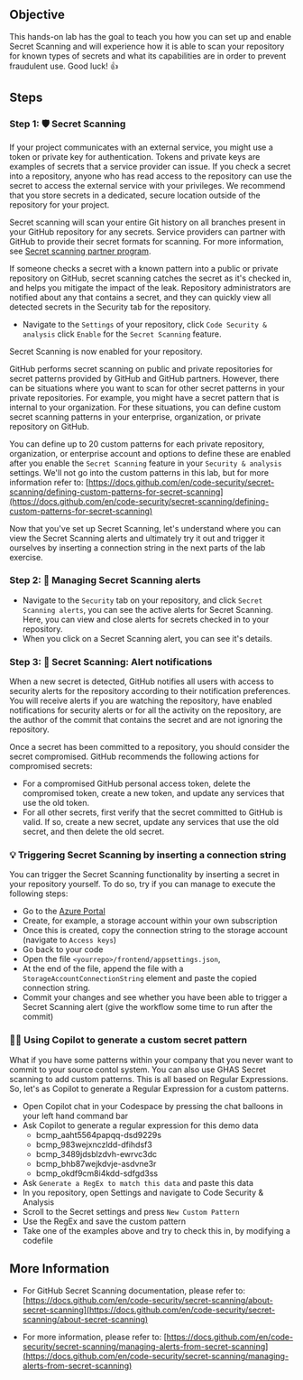 ## Objective

This hands-on lab has the goal to teach you how you can set up and  enable Secret Scanning and will experience how it is able to scan your repository for known types of secrets and what its capabilities are in order to prevent fraudulent use. Good luck! 👍

## Steps

### Step 1: :shield: Secret Scanning
If your project communicates with an external service, you might use a token or private key for authentication. Tokens and private keys are examples of secrets that a service provider can issue. If you check a secret into a repository, anyone who has read access to the repository can use the secret to access the external service with your privileges. We recommend that you store secrets in a dedicated, secure location outside of the repository for your project.

Secret scanning will scan your entire Git history on all branches present in your GitHub repository for any secrets. Service providers can partner with GitHub to provide their secret formats for scanning. For more information, see [Secret scanning partner program](https://docs.github.com/en/code-security/secret-scanning/secret-scanning-partner-program).

If someone checks a secret with a known pattern into a public or private repository on GitHub, secret scanning catches the secret as it's checked in, and helps you mitigate the impact of the leak. Repository administrators are notified about any that contains a secret, and they can quickly view all detected secrets in the Security tab for the repository.

- Navigate to the `Settings` of your repository, click `Code Security & analysis` click `Enable` for the `Secret Scanning` feature.

Secret Scanning is now enabled for your repository. 

GitHub performs secret scanning on public and private repositories for secret patterns provided by GitHub and GitHub partners. However, there can be situations where you want to scan for other secret patterns in your private repositories. For example, you might have a secret pattern that is internal to your organization. For these situations, you can define custom secret scanning patterns in your enterprise, organization, or private repository on GitHub.

You can define up to 20 custom patterns for each private repository, organization, or enterprise account and options to define these are enabled after you enable the `Secret Scanning` feature in your `Security & analysis` settings. We'll not go into the custom patterns in this lab, but for more information refer to: [https://docs.github.com/en/code-security/secret-scanning/defining-custom-patterns-for-secret-scanning](https://docs.github.com/en/code-security/secret-scanning/defining-custom-patterns-for-secret-scanning)

Now that you've set up Secret Scanning, let's understand where you can view the Secret Scanning alerts and ultimately try it out and trigger it ourselves by inserting a connection string in the next parts of the lab exercise.

### Step 2: :lock_with_ink_pen: Managing Secret Scanning alerts
- Navigate to the `Security` tab on your repository, and click `Secret Scanning alerts`, you can see the active alerts for Secret Scanning. Here, you can view and close alerts for secrets checked in to your repository.
- When you click on a Secret Scanning alert, you can see it's details.

### Step 3: :rotating_light: Secret Scanning: Alert notifications
When a new secret is detected, GitHub notifies all users with access to security alerts for the repository according to their notification preferences. You will receive alerts if you are watching the repository, have enabled notifications for security alerts or for all the activity on the repository, are the author of the commit that contains the secret and are not ignoring the repository.

Once a secret has been committed to a repository, you should consider the secret compromised. GitHub recommends the following actions for compromised secrets:

* For a compromised GitHub personal access token, delete the compromised token, create a new token, and update any services that use the old token. 
* For all other secrets, first verify that the secret committed to GitHub is valid. If so, create a new secret, update any services that use the old secret, and then delete the old secret.

### :bulb: Triggering Secret Scanning by inserting a connection string
You can trigger the Secret Scanning functionality by inserting a secret in your repository yourself. To do so, try if you can manage to execute the following steps:
* Go to the [Azure Portal](https://portal.azure.com/)
* Create, for example, a storage account within your own subscription
* Once this is created, copy the connection string to the storage account (navigate to `Access keys`)
* Go back to your code
* Open the file `<yourrepo>/frontend/appsettings.json`, 
* At the end of the file, append the file with a `StorageAccountConnectionString` element and paste the copied connection string. 
* Commit your changes and see whether you have been able to trigger a Secret Scanning alert (give the workflow some time to run after the commit) 

### :pilot: Using Copilot to generate a custom secret pattern 
What if you have some patterns within your company that you never want to commit to your source contol system. You can also use GHAS Secret scanning to add custom patterns. This is all based on Regular Expressions. So, let's as Copilot to generate a Regular Expression for a custom patterns.

- Open Copilot chat in your Codespace by pressing the chat balloons in your left hand command bar
- Ask Copilot to generate a regular expression for this demo data 
    - bcmp_aaht5564papqq-dsd9229s
    - bcmp_983wejxnczldd-dfihdsf3
    - bcmp_3489jdsblzdvh-ewrvc3dc
    - bcmp_bhb87wejkdvje-asdvne3r
    - bcmp_okdf9cm8i4kdd-sdfgd3ss
- Ask `Generate a RegEx to match this data` and paste this data
- In you repository, open Settings and navigate to Code Security & Analysis
- Scroll to the Secret settings and press `New Custom Pattern`
- Use the RegEx and save the custom pattern
- Take one of the examples above and try to check this in, by modifying a codefile


## More Information

- For GitHub Secret Scanning documentation, please refer to: [https://docs.github.com/en/code-security/secret-scanning/about-secret-scanning](https://docs.github.com/en/code-security/secret-scanning/about-secret-scanning)

- For more information, please refer to: [https://docs.github.com/en/code-security/secret-scanning/managing-alerts-from-secret-scanning](https://docs.github.com/en/code-security/secret-scanning/managing-alerts-from-secret-scanning)
